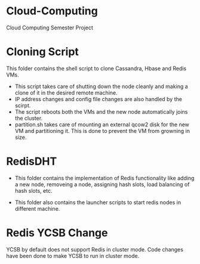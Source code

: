 # Cloud-Computing
Cloud Computing Semester Project

# Cloning Script
This folder contains the shell script to clone Cassandra, Hbase and Redis VMs.
  - This script takes care of shutting down the node cleanly and making a clone of it in the desired remote machine.
  - IP address changes and config file changes are also handled by the scirpt.
  - The script reboots both the VMs and the new node automatically joins the cluster.
  - partition.sh takes care of mounting an external qcow2 disk for the new VM and partitioning it. This is done to prevent the   VM from growning in size.
  

# RedisDHT
- This folder contains the implementation of Redis functionality like adding a new node, removeing a node, assigning hash slots, load balancing of hash slots, etc.

- This folder also contains the launcher scripts to start redis nodes in different machine.

# Redis YCSB Change
YCSB by default does not support Redis in cluster mode. Code changes have been done to make YCSB to run in cluster mode.
